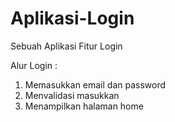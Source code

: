 # Aplikasi-Login
Sebuah Aplikasi Fitur Login

Alur Login :
1. Memasukkan email dan password
2. Menvalidasi masukkan
3. Menampilkan halaman home
